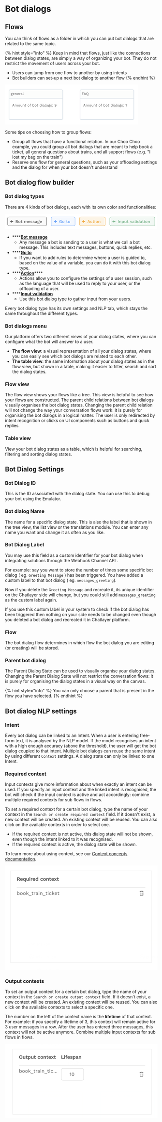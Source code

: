 # Bot dialogs

## Flows

You can think of flows as a folder in which you can put bot dialogs that are related to the same topic.

{% hint style="info" %}
Keep in mind that flows, just like the connections between dialog states, are simply a way of organizing your bot. They do not restrict the movement of users across your bot.

* Users can jump from one flow to another by using intents 
* Bot builders can set-up a next bot dialog to another flow
{% endhint %}

![](../../.gitbook/assets/image%20%286%29.png)

Some tips on choosing how to group flows:

* Group all flows that have a functional relation. In our Choo Choo example, you could group all bot dialogs that are meant to help book a ticket, all general questions about trains, and all support flows \(e.g. "I lost my bag on the train"\)
* Reserve one flow for general questions, such as your offloading settings and the dialog for when your bot doesn't understand

## Bot dialog flow builder

### Bot dialog types

There are 4 kinds of bot dialogs, each with its own color and functionalities:

![](../../.gitbook/assets/image%20%28152%29.png)

* \*\*\*\*[**Bot message**](message-components.md)
  * Any message a bot is sending to a user is what we call a bot message. This includes text messages, buttons, quick replies, etc.
* \*\*\*\*[**Go to**](plugins.md)
  * If you want to add rules to determine where a user is guided to, based on the value of a variable, you can do it with this bot dialog type.
* \*\*\*\*[**Action**](action-bot-dialog.md)\*\*\*\*
  * Actions allow you to configure the settings of a user session, such as the language that will be used to reply to your user, or the offloading of a user.
* \*\*\*\*[**Input validation**](user-input-bot-dialog.md)
  * Use this bot dialog type to gather input from your users.

Every bot dialog type has its own settings and NLP tab, which stays the same throughout the different types.

### Bot dialogs menu

Our platform offers two different views of your dialog states, where you can configure what the bot will answer to a user.

* **The flow view**: a visual representation of all your dialog states, where you can easily see which bot dialogs are related to each other.
* **The table view**: the same information about your dialog states as in the flow view, but shown in a table, making it easier to filter, search and sort the dialog states.

### Flow view

The flow view shows your flows like a tree. This view is helpful to see how your flows are constructed. The parent child relations between bot dialogs visually organises the bot dialog states. Changing the parent child relation will not change the way your conversation flows work: it is purely for organising the bot dialogs in a logical matter. The user is only redirected by intent recognition or clicks on UI components such as buttons and quick replies.

### Table view

View your bot dialog states as a table, which is helpful for searching, filtering and sorting dialog states.

## Bot Dialog Settings

### Bot Dialog ID

This is the ID associated with the dialog state. You can use this to debug your bot using the Emulator.

### Bot dialog Name

The name for a specific dialog state. This is also the label that is shown in the tree view, the list view or the translations module. You can enter any name you want and change it as often as you like.

###  Bot Dialog Label

You may use this field as a custom identifier for your bot dialog when integrating solutions through the Webhook Channel API .

For example: say you want to store the number of times some specific bot dialog \( eg. `Greeting Message` \) has been triggered. You have added a custom label to that bot dialog \( eg. `messages_greeting`\).

Now if you delete the `Greeting Message` and recreate it, its unique identifier on the Chatlayer side will change, but you could still add `messages_greeting` as the custom label again.

If you use this custom label in your system to check if the bot dialog has been triggered then nothing on your side needs to be changed even though you deleted a bot dialog and recreated it in Chatlayer platform.

### Flow

The bot dialog flow determines in which flow the bot dialog you are editing \(or creating\) will be stored.

### Parent bot dialog

The Parent Dialog State can be used to visually organise your dialog states. Changing the Parent Dialog State will not restrict the conversation flows: it is purely for organising the dialog states in a visual way on the canvas.

{% hint style="info" %}
You can only choose a parent that is present in the flow you have selected.
{% endhint %}

## Bot dialog NLP settings

### Intent

Every bot dialog can be linked to an Intent. When a user is entering free-form text, it is analysed by the NLP model. If the model recognises an intent with a high enough accuracy \(above the threshold\), the user will get the bot dialog coupled to that intent. Multiple bot dialogs can reuse the same intent by using different `Context` settings. A dialog state can only be linked to one Intent.

### Required context

Input contexts give more information about when exactly an intent can be used. If you specify an input context and the linked intent is recognised, the bot will check if the input context is active and act accordingly: combine multiple required contexts for sub flows in flows.

To set a required context for a certain bot dialog, type the name of your context in the `Search or create required context` field. If it doesn't exist, a new context will be created. An existing context will be reused. You can also click on the available contexts in order to select one.

* If the required context is not active, this dialog state will not be shown, even though the intent linked to it was recognised.
* If the required context is active, the dialog state will be shown.

To learn more about using context, see our [Context concepts documentation](../../understanding-users/using-context.md).

![](../../.gitbook/assets/image%20%28245%29.png)

### Output contexts

To set an output context for a certain bot dialog, type the name of your context in the `Search or create output context` field. If it doesn't exist, a new context will be created. An existing context will be reused. You can also click on the available contexts to select a specific one.  
  
The number on the left of the context name is the **lifetime** of that context. For example: if you specify a lifetime of 3, this context will remain active for 3 user messages in a row. After the user has entered three messages, this context will not be active anymore. Combine multiple input contexts for sub flows in flows.

![](../../.gitbook/assets/image%20%2829%29.png)

